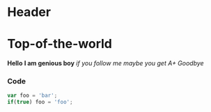 # Header
# Top-of-the-world
**Hello**
**I am genious boy**
*if you follow me maybe you get A+*
*Goodbye*
### Code
```javascript
var foo = 'bar';
if(true) foo = 'foo';
```
